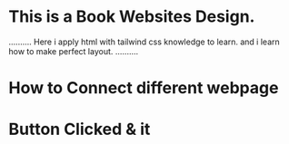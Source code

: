 # This is a Book Websites Design. 
..........
Here i apply html with tailwind css knowledge to learn.
and i learn how to make perfect layout. 
..........

# How to Connect different webpage 
# Button Clicked & it 


